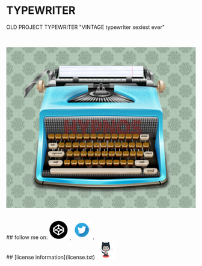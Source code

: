# TYPEWRITER
<p>OLD PROJECT TYPEWRITER "VINTAGE typewriter sexiest ever"</p>
<br>
<p align="center"> <img src="Screenshot_1.png"/> </p>
<br>
## follow me on:
<a href="http://codepen.io/HYPNOS/"><img src="codepen.png" width="50"height="50"/></a> , <a href="https://twitter.com/giorgi199898"><img src="twitter.png" width="50" height="50"/></a> .
<br>
## [license information](license.txt)
<img src="scalacat.png" width="50"height="50">
